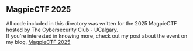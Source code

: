 ## MagpieCTF 2025

All code included in this directory was written for the 2025 MagpieCTF hosted by The Cybersecurity Club - UCalgary. <br>
If you're interested in knowing more, check out my post about the event on my blog, [MagpieCTF 2025](https://cdenton1.github.io/2025/02/28/MagpieCTF-25.html)
